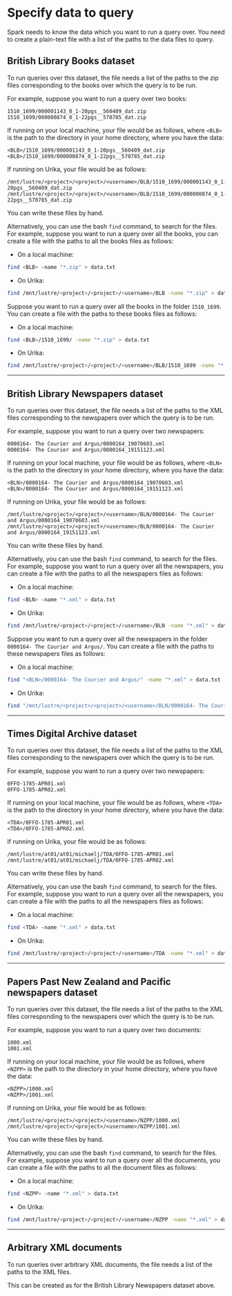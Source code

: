 # Specify data to query

Spark needs to know the data which you want to run a query over. You need to create a plain-text file with a list of the paths to the data files to query.

## British Library Books dataset 

To run queries over this dataset, the file needs a list of the paths to the zip files corresponding to the books over which the query is to be run.

For example, suppose you want to run a query over two books:

```
1510_1699/000001143_0_1-20pgs__560409_dat.zip
1510_1699/000000874_0_1-22pgs__570785_dat.zip
```

If running on your local machine, your file would be as follows, where `<BLB>` is the path to the directory in your home directory, where you have the data:

```
<BLB>/1510_1699/000001143_0_1-20pgs__560409_dat.zip
<BLB>/1510_1699/000000874_0_1-22pgs__570785_dat.zip
```

If running on Urika, your file would be as follows:

```
/mnt/lustre/<project>/<project>/<username>/BLB/1510_1699/000001143_0_1-20pgs__560409_dat.zip
/mnt/lustre/<project>/<project>/<username>/BLB/1510_1699/000000874_0_1-22pgs__570785_dat.zip
```

You can write these files by hand.

Alternatively, you can use the bash `find` command, to search for the files. For example, suppose you want to run a query over all the books, you can create a file with the paths to all the books files as follows:

* On a local machine:

```bash
find <BLB> -name "*.zip" > data.txt
```

* On Urika:

```bash
find /mnt/lustre/<project>/<project>/<username>/BLB -name "*.zip" > data.txt
```

Suppose you want to run a query over all the books in the folder `1510_1699`. You can create a file with the paths to these books files as follows:

* On a local machine:

```bash
find <BLB>/1510_1699/ -name "*.zip" > data.txt
```

* On Urika:

```bash
find /mnt/lustre/<project>/<project>/<username>/BLB/1510_1699 -name "*.zip" > data.txt
```

---

## British Library Newspapers dataset 

To run queries over this dataset, the file needs a list of the paths to the XML files corresponding to the newspapers over which the query is to be run.

For example, suppose you want to run a query over two newspapers:

```
0000164- The Courier and Argus/0000164_19070603.xml
0000164- The Courier and Argus/0000164_19151123.xml
```

If running on your local machine, your file would be as follows, where `<BLN>` is the path to the directory in your home directory, where you have the data:

```
<BLN>/0000164- The Courier and Argus/0000164_19070603.xml
<BLN>/0000164- The Courier and Argus/0000164_19151123.xml
```

If running on Urika, your file would be as follows:

```
/mnt/lustre/<project>/<project>/<username>/BLN/0000164- The Courier and Argus/0000164_19070603.xml
/mnt/lustre/<project>/<project>/<username>/BLN/0000164- The Courier and Argus/0000164_19151123.xml
```

You can write these files by hand.

Alternatively, you can use the bash `find` command, to search for the files. For example, suppose you want to run a query over all the newspapers, you can create a file with the paths to all the newspapers files as follows:

* On a local machine:

```bash
find <BLN> -name "*.xml" > data.txt
```

* On Urika:

```bash
find /mnt/lustre/<project>/<project>/<username>/BLN -name "*.xml" > data.txt
```

Suppose you want to run a query over all the newspapers in the folder `0000164- The Courier and Argus/`. You can create a file with the paths to these newspapers files as follows:

* On a local machine:

```bash
find "<BLN>/0000164- The Courier and Argus/" -name "*.xml" > data.txt
```

* On Urika:

```bash
find "/mnt/lustre/<project>/<project>/<username>/BLN/0000164- The Courier and Argus/" -name "*.xml" > data.txt
```

---

## Times Digital Archive dataset

To run queries over this dataset, the file needs a list of the paths to the XML files corresponding to the newspapers over which the query is to be run.

For example, suppose you want to run a query over two newspapers:

```
0FFO-1785-APR01.xml
0FFO-1785-APR02.xml
```

If running on your local machine, your file would be as follows, where `<TDA>` is the path to the directory in your home directory, where you have the data:

```
<TDA>/0FFO-1785-APR01.xml
<TDA>/0FFO-1785-APR02.xml
```

If running on Urika, your file would be as follows:

```
/mnt/lustre/at01/at01/michaelj/TDA/0FFO-1785-APR01.xml
/mnt/lustre/at01/at01/michaelj/TDA/0FFO-1785-APR02.xml
```

You can write these files by hand.

Alternatively, you can use the bash `find` command, to search for the files. For example, suppose you want to run a query over all the newspapers, you can create a file with the paths to all the newspapers files as follows:

* On a local machine:

```bash
find <TDA> -name "*.xml" > data.txt
```

* On Urika:

```bash
find /mnt/lustre/<project>/<project>/<username>/TDA -name "*.xml" > data.txt
```

---

## Papers Past New Zealand and Pacific newspapers dataset

To run queries over this dataset, the file needs a list of the paths to the XML files corresponding to the newspapers over which the query is to be run.

For example, suppose you want to run a query over two documents:

```
1000.xml
1001.xml
```

If running on your local machine, your file would be as follows, where `<NZPP>` is the path to the directory in your home directory, where you have the data:

```
<NZPP>/1000.xml
<NZPP>/1001.xml
```

If running on Urika, your file would be as follows:

```
/mnt/lustre/<project>/<project>/<username>/NZPP/1000.xml
/mnt/lustre/<project>/<project>/<username>/NZPP/1001.xml
```

You can write these files by hand.

Alternatively, you can use the bash `find` command, to search for the files. For example, suppose you want to run a query over all the documents, you can create a file with the paths to all the document files as follows:

* On a local machine:

```bash
find <NZPP> -name "*.xml" > data.txt
```

* On Urika:

```bash
find /mnt/lustre/<project>/<project>/<username>/NZPP -name "*.xml" > data.txt
```

---

## Arbitrary XML documents

To run queries over arbitrary XML documents, the file needs a list of the paths to the XML files.

This can be created as for the British Library Newspapers dataset above.
